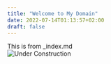 ```yaml
---
title: "Welcome to My Domain"
date: 2022-07-14T01:13:57+02:00
draft: false
---
```


This is from _index.md  
![Under Construction](/under-construction.png)